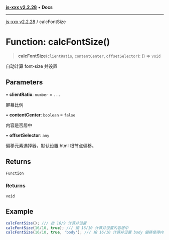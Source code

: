 [**js-xxx v2.2.28**](../README.md) • **Docs**

***

[js-xxx v2.2.28](../README.md) / calcFontSize

# Function: calcFontSize()

> **calcFontSize**(`clientRatio`, `contentCenter`, `offsetSelector`): () => `void`

自动计算 font-size 并设置

## Parameters

• **clientRatio**: `number` = `...`

屏幕比例

• **contentCenter**: `boolean` = `false`

内容是否居中

• **offsetSelector**: `any`

偏移元素选择器，默认设置 html 根节点偏移。

## Returns

`Function`

### Returns

`void`

## Example

```ts
calcFontSize(); /// 按 16/9 计算并设置
calcFontSize(16/10, true); /// 按 16/10 计算并设置内容居中
calcFontSize(16/10, true, 'body'); /// 按 16/10 计算并设置 body 偏移使得内容居中
```
